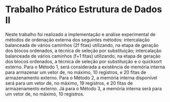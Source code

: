 # Trabalho Prático Estrutura de Dados II

Neste trabalho foi realizado a implementação e análise experimental de métodos de ordenação externa dos seguintes métodos: intercalação balanceada de vários caminhos (2f fitas) utilizando, na etapa de geração dos blocos ordenados, a técnica de seleção por substituição; intercalação balanceada de vários caminhos (f+1 fitas) utilizando, na etapa de geração dos blocos ordenados, a técnica de seleção por substituição e o quicksort externo. Para o Método 1, será considerada a existência de memória interna para armazenar um vetor de, no máximo, 10 registros, e 20 fitas de armazenamento externo. Para o Método 2, a memória interna disponível será para um vetor de, no máximo, 19 registros, e 20 fitas de armazenamento externo. Já para o Método 3, a memória interna será para um vetor de, no máximo, 10 registros.
